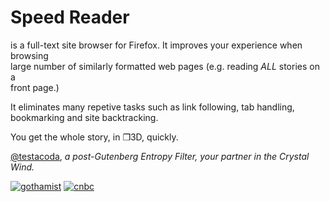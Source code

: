 Speed Reader
============

is a full-text site browser for Firefox.  It improves your experience when browsing   
large number of similarly formatted web pages (e.g. reading *ALL* stories on a   
front page.)  

It eliminates many repetive tasks such as link following, tab handling,  
bookmarking and site backtracking.  

You get the whole story, in ❒3D, quickly.   


[@testacoda](https://twitter.com/testacoda "@testacoda"),
   *a post-Gutenberg Entropy Filter, your partner in the Crystal Wind.*   
       
       
       
      


[![gothamist](http://gothamist.com/favicon.ico)](http://gothamist.com/)
[![cnbc](http://www.cnbc.com/favicon.ico)](http://www.cnbc.com/)
<!---
[![slashdot](http://slashdot.org/favicon.ico)](http://slashdot.org/)
[![hacker news](https://news.ycombinator.com/favicon.ico)](https://news.ycombinator.com/)
--->
